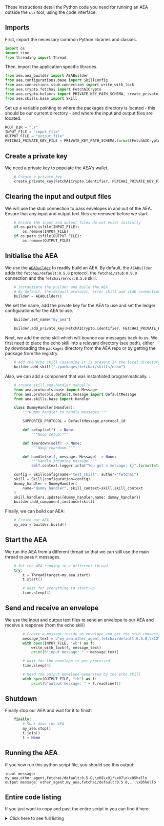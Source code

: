 
These instructions detail the Python code you need for running an AEA outside the `cli` tool, using the code interface.

## Imports

First, import the necessary common Python libraries and classes.

``` python
import os
import time
from threading import Thread
```

Then, import the application specific libraries.

``` python
from aea.aea_builder import AEABuilder
from aea.configurations.base import SkillConfig
from aea.connections.stub.connection import write_with_lock
from aea.crypto.fetchai import FetchAICrypto
from aea.crypto.helpers import PRIVATE_KEY_PATH_SCHEMA, create_private_key
from aea.skills.base import Skill
```

Set up a variable pointing to where the packages directory is located - this should be our current directory - and where the input and output files are located.
``` python
ROOT_DIR = "./"
INPUT_FILE = "input_file"
OUTPUT_FILE = "output_file"
FETCHAI_PRIVATE_KEY_FILE = PRIVATE_KEY_PATH_SCHEMA.format(FetchAICrypto.identifier)
```

## Create a private key
We need a private key to populate the AEA's wallet.
``` python
    # Create a private key
    create_private_key(FetchAICrypto.identifier, FETCHAI_PRIVATE_KEY_FILE)
```

## Clearing the input and output files
We will use the stub connection to pass envelopes in and out of the AEA. Ensure that any input and output text files are removed before we start.
``` python
    # Ensure the input and output files do not exist initially
    if os.path.isfile(INPUT_FILE):
        os.remove(INPUT_FILE)
    if os.path.isfile(OUTPUT_FILE):
        os.remove(OUTPUT_FILE)
```

## Initialise the AEA
We use the <a href="../api/aea_builder#aeabuilder-objects">`AEABuilder`</a> to readily build an AEA. By default, the `AEABuilder` adds the `fetchai/default:0.5.0` protocol, the `fetchai/stub:0.9.0` connection and the `fetchai/error:0.5.0` skill.
``` python
    # Instantiate the builder and build the AEA
    # By default, the default protocol, error skill and stub connection are added
    builder = AEABuilder()
```

We set the name, add the private key for the AEA to use and set the ledger configurations for the AEA to use.
``` python
    builder.set_name("my_aea")

    builder.add_private_key(FetchAICrypto.identifier, FETCHAI_PRIVATE_KEY_FILE)
```

Next, we add the echo skill which will bounce our messages back to us. We first need to place the echo skill into a relevant directory (see path), either by downloading the `packages` directory from the AEA repo or by getting the package from the registry.
``` python
    # Add the echo skill (assuming it is present in the local directory 'packages')
    builder.add_skill("./packages/fetchai/skills/echo")
```

Also, we can add a component that was instantiated programmatically. :
``` python
    # create skill and handler manually
    from aea.protocols.base import Message
    from aea.protocols.default.message import DefaultMessage
    from aea.skills.base import Handler

    class DummyHandler(Handler):
        """Dummy handler to handle messages."""

        SUPPORTED_PROTOCOL = DefaultMessage.protocol_id

        def setup(self) -> None:
            """Noop setup."""

        def teardown(self) -> None:
            """Noop teardown."""

        def handle(self, message: Message) -> None:
            """Handle incoming message."""
            self.context.logger.info("You got a message: {}".format(str(message)))

    config = SkillConfig(name="test_skill", author="fetchai")
    skill = Skill(configuration=config)
    dummy_handler = DummyHandler(
        name="dummy_handler", skill_context=skill.skill_context
    )
    skill.handlers.update({dummy_handler.name: dummy_handler})
    builder.add_component_instance(skill)
```

Finally, we can build our AEA:
``` python
    # Create our AEA
    my_aea = builder.build()
```

## Start the AEA
We run the AEA from a different thread so that we can still use the main thread to pass it messages.
``` python
    # Set the AEA running in a different thread
    try:
        t = Thread(target=my_aea.start)
        t.start()

        # Wait for everything to start up
        time.sleep(4)
```

## Send and receive an envelope
We use the input and output text files to send an envelope to our AEA and receive a response (from the echo skill)
``` python
        # Create a message inside an envelope and get the stub connection to pass it on to the echo skill
        message_text = b"my_aea,other_agent,fetchai/default:0.5.0,\x12\x10\x08\x01\x12\x011*\t*\x07\n\x05hello,"
        with open(INPUT_FILE, "wb") as f:
            write_with_lock(f, message_text)
            print(b"input message: " + message_text)

        # Wait for the envelope to get processed
        time.sleep(4)

        # Read the output envelope generated by the echo skill
        with open(OUTPUT_FILE, "rb") as f:
            print(b"output message: " + f.readline())
```

## Shutdown
Finally stop our AEA and wait for it to finish
``` python
    finally:
        # Shut down the AEA
        my_aea.stop()
        t.join()
        t = None
```

## Running the AEA
If you now run this python script file, you should see this output:

    input message: my_aea,other_agent,fetchai/default:0.5.0,\x08\x01*\x07\n\x05hello
    output message: other_agent,my_aea,fetchai/default:0.5.0,...\x05hello


## Entire code listing
If you just want to copy and past the entire script in you can find it here:

<details><summary>Click here to see full listing</summary>
<p>

``` python
import os
import time
from threading import Thread

from aea.aea_builder import AEABuilder
from aea.configurations.base import SkillConfig
from aea.connections.stub.connection import write_with_lock
from aea.crypto.fetchai import FetchAICrypto
from aea.crypto.helpers import PRIVATE_KEY_PATH_SCHEMA, create_private_key
from aea.skills.base import Skill


ROOT_DIR = "./"
INPUT_FILE = "input_file"
OUTPUT_FILE = "output_file"
FETCHAI_PRIVATE_KEY_FILE = PRIVATE_KEY_PATH_SCHEMA.format(FetchAICrypto.identifier)


def run():
    """Run demo."""

    # Create a private key
    create_private_key(FetchAICrypto.identifier, FETCHAI_PRIVATE_KEY_FILE)

    # Ensure the input and output files do not exist initially
    if os.path.isfile(INPUT_FILE):
        os.remove(INPUT_FILE)
    if os.path.isfile(OUTPUT_FILE):
        os.remove(OUTPUT_FILE)

    # Instantiate the builder and build the AEA
    # By default, the default protocol, error skill and stub connection are added
    builder = AEABuilder()

    builder.set_name("my_aea")

    builder.add_private_key(FetchAICrypto.identifier, FETCHAI_PRIVATE_KEY_FILE)

    # Add the echo skill (assuming it is present in the local directory 'packages')
    builder.add_skill("./packages/fetchai/skills/echo")

    # create skill and handler manually
    from aea.protocols.base import Message
    from aea.protocols.default.message import DefaultMessage
    from aea.skills.base import Handler

    class DummyHandler(Handler):
        """Dummy handler to handle messages."""

        SUPPORTED_PROTOCOL = DefaultMessage.protocol_id

        def setup(self) -> None:
            """Noop setup."""

        def teardown(self) -> None:
            """Noop teardown."""

        def handle(self, message: Message) -> None:
            """Handle incoming message."""
            self.context.logger.info("You got a message: {}".format(str(message)))

    config = SkillConfig(name="test_skill", author="fetchai")
    skill = Skill(configuration=config)
    dummy_handler = DummyHandler(
        name="dummy_handler", skill_context=skill.skill_context
    )
    skill.handlers.update({dummy_handler.name: dummy_handler})
    builder.add_component_instance(skill)

    # Create our AEA
    my_aea = builder.build()

    # Set the AEA running in a different thread
    try:
        t = Thread(target=my_aea.start)
        t.start()

        # Wait for everything to start up
        time.sleep(4)

        # Create a message inside an envelope and get the stub connection to pass it on to the echo skill
        message_text = b"my_aea,other_agent,fetchai/default:0.5.0,\x12\x10\x08\x01\x12\x011*\t*\x07\n\x05hello,"
        with open(INPUT_FILE, "wb") as f:
            write_with_lock(f, message_text)
            print(b"input message: " + message_text)

        # Wait for the envelope to get processed
        time.sleep(4)

        # Read the output envelope generated by the echo skill
        with open(OUTPUT_FILE, "rb") as f:
            print(b"output message: " + f.readline())
    finally:
        # Shut down the AEA
        my_aea.stop()
        t.join()
        t = None


if __name__ == "__main__":
    run()
```
</p>
</details>

<br />
